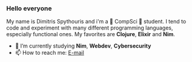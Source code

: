 ### Hello everyone
My name is Dimitris Spythouris and i'm a 🐛 CompSci 🐛 student. I tend to code and experiment with many different programming languages, especially functional ones.
My favorites are **Clojure**, **Elixir** and **Nim**.
 - 🌱 I’m currently studying **Nim**, **Webdev**, **Cybersecurity**
- 📫 How to reach me: <a href="mailto:email@example.com">E-mail</a>
